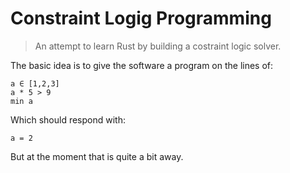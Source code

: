 # Constraint Logig Programming
> An attempt to learn Rust by building a costraint logic solver.

The basic idea is to give the software a program on the lines of:

```
a ∈ [1,2,3]
a * 5 > 9
min a
```
Which should respond with:
```
a = 2
```

But at the moment that is quite a bit away.